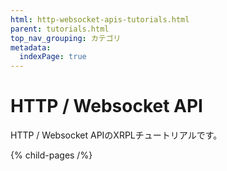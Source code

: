 ```yaml
---
html: http-websocket-apis-tutorials.html
parent: tutorials.html
top_nav_grouping: カテゴリ
metadata:
  indexPage: true
---
```

# HTTP / Websocket API

HTTP / Websocket APIのXRPLチュートリアルです。

{% child-pages /%}
